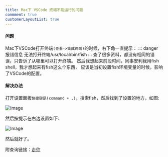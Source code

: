```yaml
---
title: Mac下 VSCode 终端不能运行的问题
conmment: true
customerLayoutList: true
---
```


#### 问题
Mac下VSCode打开终端`(查看->集成终端)`的时候，右下角一直提示：
::: danger 报错信息
无法打开终端/usr/local/bin/fish
:::
查了很多资料，都没有相同的错误，只告诉了从哪里可以打开终端。
然后我想起来前段时间，同事安利我用fish shell，我才想起来有fish这么个东西，
应该是当初设置fish环境变量的时候，影响了VSCode的配置。

#### 解决办法

打开设置面板`快捷键是(command + ,)`，搜索fish，然后找到了设置的地方，如图:

<picture>
  <source srcset="/vscode/search.jpeg">
  <img class="search-snap" alt="Image">
</picture>

然后按提示在右边设置如下:

<picture>
  <source srcset="/vscode/modify.jpeg">
  <img class="modify-snap" alt="Image">
</picture>

然后就好了。

附查询链接：[走你](https://blog.csdn.net/ppwwp/article/details/80018707)

